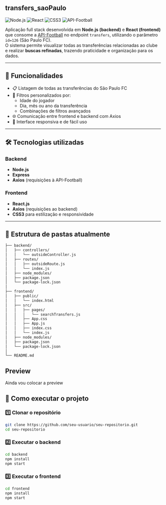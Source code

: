 ## transfers_saoPaulo

![Node.js](https://img.shields.io/badge/Node.js-339933?style=flat&logo=node.js&logoColor=white)
![React](https://img.shields.io/badge/React-61DAFB?style=flat&logo=react&logoColor=white)
![CSS3](https://img.shields.io/badge/CSS3-1572B6?style=flat&logo=css3&logoColor=white)
![API-Football](https://img.shields.io/badge/API-Football-FF5733?style=flat&logoColor=white)

Aplicação full stack desenvolvida em **Node.js (backend)** e **React (frontend)** que consome a [API-Football](https://www.api-football.com/) no endpoint `transfers`, utilizando o parâmetro `id=126` (São Paulo FC).  
O sistema permite visualizar todas as transferências relacionadas ao clube e realizar **buscas refinadas**, trazendo praticidade e organização para os dados.

---

## 🚀 Funcionalidades
- 📋 Listagem de todas as transferências do São Paulo FC  
- 🔎 Filtros personalizados por:
  - Idade do jogador  
  - Dia, mês ou ano da transferência  
  - Combinações de filtros avançados  
- 🌐 Comunicação entre frontend e backend com Axios  
- 📱 Interface responsiva e de fácil uso  

---

## 🛠️ Tecnologias utilizadas
### Backend
- **Node.js**  
- **Express**  
- **Axios** (requisições à API-Football)  

### Frontend
- **React.js**  
- **Axios** (requisições ao backend)  
- **CSS3** para estilização e responsividade  

---

## 📂 Estrutura de pastas atualmente
```bash
├── backend/
│   ├── controllers/
│   │   └── outsideController.js
│   ├── routes/
│   │   ├── outsideRoute.js
│   │   └── index.js
│   ├── node_modules/
│   ├── package.json
│   └── package-lock.json
│
├── frontend/
│   ├── public/
│   │   └── index.html
│   ├── src/
│   │   ├── pages/
│   │   │   └── searchTransfers.js
│   │   ├── App.css
│   │   ├── App.js
│   │   ├── index.css
│   │   └── index.js
│   ├── node_modules/
│   ├── package.json
│   └── package-lock.json
│
└── README.md
```
## Preview

Ainda vou colocar a preview

## 🚀 Como executar o projeto

### 1️⃣ Clonar o repositório

```bash
git clone https://github.com/seu-usuario/seu-repositorio.git
cd seu-repositorio
```

### 2️⃣ Executar o backend

```bash
cd backend
npm install
npm start
```

### 3️⃣ Executar o frontend

```bash
cd frontend
npm install
npm start
```
